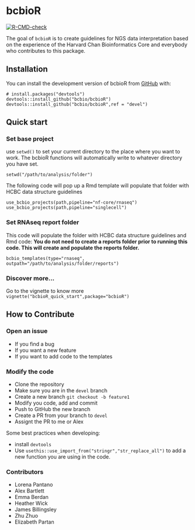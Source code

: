 # bcbioR

<!-- badges: start -->

[![R-CMD-check](https://github.com/bcbio/bcbioR/actions/workflows/R-CMD-check.yaml/badge.svg)](https://github.com/bcbio/bcbioR/actions/workflows/R-CMD-check.yaml)

<!-- badges: end -->

The goal of `bcbioR` is to create guidelines for NGS data interpretation based on the experience of the Harvard Chan Bioinformatics Core and everybody who contributes to this package.

## Installation

You can install the development version of bcbioR from [GitHub](https://github.com/) with:

```         
# install.packages("devtools")
devtools::install_github("bcbio/bcbioR")
devtools::install_github("bcbio/bcbioR",ref = "devel")
```

## Quick start

### Set base project

use `setwd()` to set your current directory to the place where you want to work. The bcbioR functions will automatically write to whatever directory you have set.

```
setwd("/path/to/analysis/folder")
```

The following code will pop up a Rmd template will populate that folder with HCBC data structure guidelines

```
use_bcbio_projects(path,pipeline="nf-core/rnaseq")
use_bcbio_projects(path,pipeline="singlecell")
```

### Set RNAseq report folder

This code will populate the folder with HCBC data structure guidelines and Rmd code: **You do not need to create a reports folder prior to running this code. This will create and populate the reports folder.**

``` 
bcbio_templates(type="rnaseq", outpath="/path/to/analysis/folder/reports")
```

### Discover more…

Go to the vignette to know more `vignette("bcbioR_quick_start",package="bcbioR")`

## How to Contribute

### Open an issue

-   If you find a bug
-   If you want a new feature
-   If you want to add code to the templates

### Modify the code

-   Clone the repository
-   Make sure you are in the `devel` branch
-   Create a new branch `git checkout -b feature1`
-   Modify you code, add and commit
-   Push to GitHub the new branch
-   Create a PR from your branch to `devel`
-   Assignt the PR to me or Alex

Some best practices when developing:

-   install `devtools`
-   Use `usethis::use_import_from("stringr","str_replace_all")` to add a new function you are using in the code.

### Contributors

-   Lorena Pantano
-   Alex Bartlett
-   Emma Berdan
-   Heather Wick
-   James Billingsley
-   Zhu Zhuo
-   Elizabeth Partan
